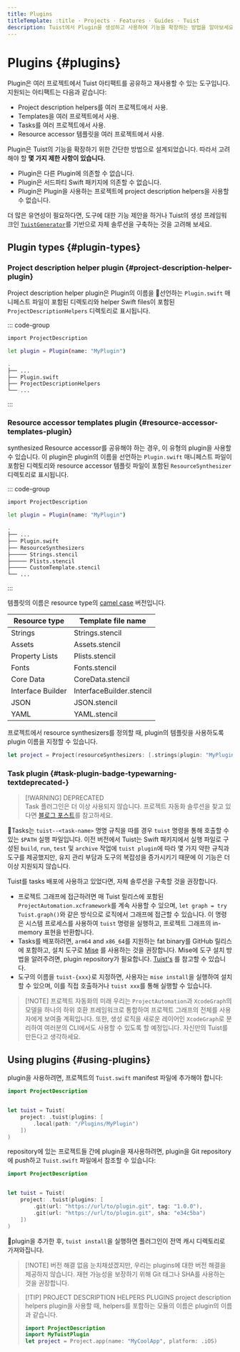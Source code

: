```yaml
---
title: Plugins
titleTemplate: :title · Projects · Features · Guides · Tuist
description: Tuist에서 Plugin을 생성하고 사용하여 기능을 확장하는 방법을 알아보세요.
---
```


# Plugins {#plugins}

Plugin은 여러 프로젝트에서 Tuist 아티팩트를 공유하고 재사용할 수 있는 도구입니다. 지원되는 아티팩트는 다음과 같습니다:

- <LocalizedLink href="/guides/features/projects/code-sharing">Project description helpers</LocalizedLink>를 여러 프로젝트에서 사용.
- <LocalizedLink href="/guides/features/projects/templates"> Templates</LocalizedLink>을 여러 프로젝트에서 사용.
- Tasks를 여러 프로젝트에서 사용.
- <LocalizedLink href="/guides/features/projects/synthesized-files">Resource accessor</LocalizedLink> 템플릿을 여러 프로젝트에서 사용.

Plugin은 Tuist의 기능을 확장하기 위한 간단한 방법으로 설계되었습니다. 따라서 고려해야 할 **몇 가지 제한 사항이 있습니다.**

- Plugin은 다른 Plugin에 의존할 수 없습니다.
- Plugin은 서드파티 Swift 패키지에 의존할 수 없습니다.
- Plugin은 Plugin을 사용하는 프로젝트에 project description helpers을 사용할 수 없습니다.

더 많은 유연성이 필요하다면, 도구에 대한 기능 제안을 하거나 Tuist의 생성 프레임워크인 [`TuistGenerator`](https://github.com/tuist/tuist/tree/main/Sources/TuistGenerator)를 기반으로 자체 솔루션을 구축하는 것을 고려해 보세요.

## Plugin types {#plugin-types}

### Project description helper plugin {#project-description-helper-plugin}

Project description helper plugin은 Plugin의 이름을 선언하는 `Plugin.swift` 매니페스트 파일이 포함된 디렉토리와 helper Swift files이 포함된 `ProjectDescriptionHelpers` 디렉토리로 표시됩니다.

::: code-group

```bash [Plugin.swift]
import ProjectDescription

let plugin = Plugin(name: "MyPlugin")
```

```bash [Directory structure]
.
├── ...
├── Plugin.swift
├── ProjectDescriptionHelpers
└── ...
```

:::

### Resource accessor templates plugin {#resource-accessor-templates-plugin}

<LocalizedLink href="/guides/features/projects/synthesized-files#resource-accessors">synthesized Resource accessor</LocalizedLink>를 공유해야 하는 경우, 이 유형의 plugin을 사용할 수 있습니다. 이 plugin은 plugin의 이름을 선언하는 `Plugin.swift` 매니페스트 파일이 포함된 디렉토리와 resource accessor 템플릿 파일이 포함된 `ResourceSynthesizer` 디렉토리로 표시됩니다.

::: code-group

```bash [Plugin.swift]
import ProjectDescription

let plugin = Plugin(name: "MyPlugin")
```

```bash [Directory structure]
.
├── ...
├── Plugin.swift
├── ResourceSynthesizers
├───── Strings.stencil
├───── Plists.stencil
├───── CustomTemplate.stencil
└── ...
```

:::

템플릿의 이름은 resource type의 [camel case](https://en.wikipedia.org/wiki/Camel_case) 버전입니다.

| Resource type     | Template file name                       |
| ----------------- | ---------------------------------------- |
| Strings           | Strings.stencil          |
| Assets            | Assets.stencil           |
| Property Lists    | Plists.stencil           |
| Fonts             | Fonts.stencil            |
| Core Data         | CoreData.stencil         |
| Interface Builder | InterfaceBuilder.stencil |
| JSON              | JSON.stencil             |
| YAML              | YAML.stencil             |

프로젝트에서 resource synthesizers를 정의할 때, plugin의 템플릿을 사용하도록 plugin 이름을 지정할 수 있습니다.

```swift
let project = Project(resourceSynthesizers: [.strings(plugin: "MyPlugin")])
```

### Task plugin <Badge type="warning" text="deprecated" /> {#task-plugin-badge-typewarning-textdeprecated-}

> [!WARNING] DEPRECATED\
> Task 플러그인은 더 이상 사용되지 않습니다. 프로젝트 자동화 솔루션을 찾고 있다면 [블로그 포스트](https://tuist.dev/blog/2025/04/15/automation-in-swift-projects)를 참고하세요.

Tasks는 `tuist--<task-name>` 명명 규칙을 따를 경우 `tuist` 명령을 통해 호출할 수 있는 `$PATH` 실행 파일입니다. 이전 버전에서 Tuist는 Swift 패키지에서 실행 파일로 구성된 `build`, `run`, `test` 및 `archive` 작업에 `tuist plugin`에 따라 몇 가지 약한 규칙과 도구를 제공했지만, 유지 관리 부담과 도구의 복잡성을 증가시키기 때문에 이 기능은 더 이상 지원되지 않습니다.

Tuist를 tasks 배포에 사용하고 있었다면, 자체 솔루션을 구축할 것을 권장합니다.

- 프로젝트 그래프에 접근하려면 매 Tuist 릴리스에 포함된 `ProjectAutomation.xcframework`를 계속 사용할 수 있으며, `let graph = try Tuist.graph()`와 같은 방식으로 로직에서 그래프에 접근할 수 있습니다. 이 명령은 시스템 프로세스를 사용하여 `tuist` 명령을 실행하고, 프로젝트 그래프의 in-memory 표현을 반환합니다.
- Tasks를 배포하려면, `arm64` and `x86_64`를 지원하는 fat binary를 GitHub 릴리스에 포함하고, 설치 도구로 [Mise](https://mise.jdx.dev) 를 사용하는 것을 권장합니다. Mise에 도구 설치 방법을 알려주려면, plugin repository가 필요합니다. [Tuist's](https://github.com/asdf-community/asdf-tuist) 를 참고할 수 있습니다.
- 도구의 이름을 `tuist-{xxx}`로 지정하면, 사용자는 `mise install`을 실행하여 설치할 수 있으며, 이를 직접 호출하거나 `tuist xxx`를 통해 실행할 수 있습니다.

> [!NOTE] 프로젝트 자동화의 미래
> 우리는 `ProjectAutomation`과 `XcodeGraph`의 모델을 하나의 하위 호환 프레임워크로 통합하여 프로젝트 그래프의 전체를 사용자에게 보여줄 계획입니다. 또한, 생성 로직을 새로운 레이어인 `XcodeGraph`로 분리하여 여러분의 CLI에서도 사용할 수 있도록 할 예정입니다. 자신만의 Tuist를 만든다고 생각하세요.

## Using plugins {#using-plugins}

plugin을 사용하려면, 프로젝트의 <LocalizedLink href="/references/project-description/structs/tuist">`Tuist.swift`</LocalizedLink> manifest 파일에 추가해야 합니다:

```swift
import ProjectDescription


let tuist = Tuist(
    project: .tuist(plugins: [
        .local(path: "/Plugins/MyPlugin")
    ])
)
```

repository에 있는 프로젝트들 간에 plugin을 재사용하려면, plugin을 Git repository에 push하고 `Tuist.swift` 파일에서 참조할 수 있습니다:

```swift
import ProjectDescription


let tuist = Tuist(
    project: .tuist(plugins: [
        .git(url: "https://url/to/plugin.git", tag: "1.0.0"),
        .git(url: "https://url/to/plugin.git", sha: "e34c5ba")
    ])
)
```

plugin을 추가한 후, `tuist install`을 실행하면 플러그인이 전역 캐시 디렉토리로 가져와집니다.

> [!NOTE] 버전 해결 없음
> 눈치채셨겠지만, 우리는 plugins에 대한 버전 해결을 제공하지 않습니다. 재현 가능성을 보장하기 위해 Git 태그나 SHA를 사용하는 것을 권장합니다.

> [!TIP] PROJECT DESCRIPTION HELPERS PLUGINS
> project description helpers plugin을 사용할 때, helpers를 포함하는 모듈의 이름은 plugin의 이름과 같습니다.
>
> ```swift
> import ProjectDescription
> import MyTuistPlugin
> let project = Project.app(name: "MyCoolApp", platform: .iOS)
> ```
